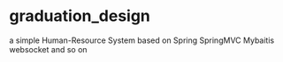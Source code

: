 # graduation_design
a simple Human-Resource System based on Spring SpringMVC Mybaitis websocket and so on
